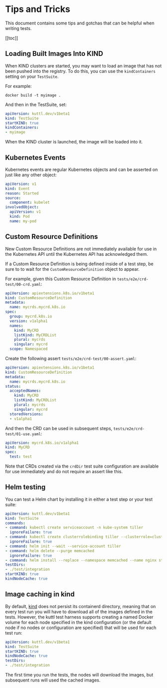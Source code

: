 # Tips and Tricks

This document contains some tips and gotchas that can be helpful when writing tests.

[[toc]]

## Loading Built Images Into KIND

When KIND clusters are started, you may want to load an image that has not been pushed into the registry. To do this, you can use the `kindContainers` setting on your `TestSuite`.

For example:

```
docker build -t myimage .
```

And then in the TestSuite, set:

```yaml
apiVersion: kuttl.dev/v1beta1
kind: TestSuite
startKIND: true
kindContainers:
- myimage
```

When the KIND cluster is launched, the image will be loaded into it.

## Kubernetes Events

Kubernetes events are regular Kubernetes objects and can be asserted on just like any other object:

```yaml
apiVersion: v1
kind: Event
reason: Started
source:
  component: kubelet
involvedObject:
  apiVersion: v1
  kind: Pod
  name: my-pod
```

## Custom Resource Definitions

New Custom Resource Definitions are not immediately available for use in the Kubernetes API until the Kubernetes API has acknowledged them.

If a Custom Resource Definition is being defined inside of a test step, be sure to to wait for the `CustomResourceDefinition` object to appear.

For example, given this Custom Resource Definition in `tests/e2e/crd-test/00-crd.yaml`:

```yaml
apiVersion: apiextensions.k8s.io/v1beta1
kind: CustomResourceDefinition
metadata:
  name: mycrds.mycrd.k8s.io
spec:
  group: mycrd.k8s.io
  version: v1alpha1
  names:
    kind: MyCRD
    listKind: MyCRDList
    plural: mycrds
    singular: mycrd
  scope: Namespaced
```

Create the following assert `tests/e2e/crd-test/00-assert.yaml`:

```yaml
apiVersion: apiextensions.k8s.io/v1beta1
kind: CustomResourceDefinition
metadata:
  name: mycrds.mycrd.k8s.io
status:
  acceptedNames:
    kind: MyCRD
    listKind: MyCRDList
    plural: mycrds
    singular: mycrd
  storedVersions:
  - v1alpha1
```

And then the CRD can be used in subsequent steps, `tests/e2e/crd-test/01-use.yaml`:

```yaml
apiVersion: mycrd.k8s.io/v1alpha1
kind: MyCRD
spec:
  test: test
```

Note that CRDs created via the `crdDir` test suite configuration are available for use immediately and do not require an assert like this.

## Helm testing

You can test a Helm chart by installing it in either a test step or your test suite:

```yaml
apiVersion: kuttl.dev/v1beta1
kind: TestSuite
commands:
- command: kubectl create serviceaccount -n kube-system tiller
  ignoreFailure: true
- command: kubectl create clusterrolebinding tiller --clusterrole=cluster-admin --serviceaccount=kube-system:tiller
  ignoreFailure: true
- command: helm init --wait --service-account tiller
- command: helm delete --purge memcached
  ignoreFailure: true
- command: helm install --replace --namespace memcached --name nginx stable/memcached
testDirs:
- ./test/integration
startKIND: true
kindNodeCache: true
```

## Image caching in kind

By default, [kind](https://kind.sigs.k8s.io/) does not persist its containerd directory, meaning that on every test run you will have to download all of the images defined in the tests. However, the kuttl test harness supports creating a named Docker volume for each node specified in the kind configuration (or the default node if no nodes or configuration are specified) that will be used for each test run:

```yaml
apiVersion: kuttl.dev/v1beta1
kind: TestSuite
startKIND: true
kindNodeCache: true
testDirs:
- ./test/integration
```

The first time you run the tests, the nodes will download the images, but subsequent runs will used the cached images.
